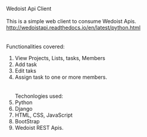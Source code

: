 Wedoist Api Client
<br><br>
This is a simple web client to consume Wedoist Apis.<br>
http://wedoistapi.readthedocs.io/en/latest/python.html<br>
<br><br>
Functionalities covered:<br>
1) View Projects, Lists, tasks, Members<br>
2) Add task<br>
3) Edit taks<br>
4) Assign task to one or more members.<br>
<br><br>
Techonlogies used:<br>
1) Python<br>
2) Django<br>
3) HTML, CSS, JavaScript<br>
4) BootStrap<br>
5) Wedoist REST Apis.<br>
